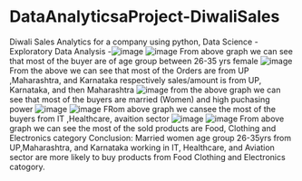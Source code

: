 # DataAnalyticsaProject-DiwaliSales
Diwali Sales Analytics for a company using python, Data Science
-Exploratory Data Analysis
-![image](https://user-images.githubusercontent.com/74466740/235346535-a587c650-6737-43f0-a9e8-2c92fc27b256.png)
![image](https://user-images.githubusercontent.com/74466740/235346552-6d74d0e4-96d1-4893-be54-8b1e3d34853c.png)
From above graph we can see that most of the buyer are of age group between 26-35 yrs female
![image](https://user-images.githubusercontent.com/74466740/235346567-e3d8b941-4a6f-4f08-98f5-df1136c16e50.png)
From the above we can see that most of the Orders are from UP ,Maharashtra, and Karnataka respectively sales/amount is from UP, Karnataka, and then Maharashtra
![image](https://user-images.githubusercontent.com/74466740/235346603-d3ec65d5-26cf-4589-b0b2-b4d48caf10c4.png)
from the above graph we can see that most of the buyers are married (Women) and high puchasing power
![image](https://user-images.githubusercontent.com/74466740/235346646-8133bd52-fe38-4478-ba21-b8c2f4313ff1.png)
![image](https://user-images.githubusercontent.com/74466740/235346649-5ed085cf-c443-419c-affc-0bb16dfe01e7.png)
FRom above graph we cansee the most of the buyers from IT ,Healthcare, avaition sector
![image](https://user-images.githubusercontent.com/74466740/235346662-f35fd0a4-74de-4faf-bca6-b6becca19264.png)
![image](https://user-images.githubusercontent.com/74466740/235346668-87845261-f322-4fa0-a64c-b7c307c67d1a.png)
From above graph we can see the most of the sold products are Food, Clothing and Electronics category
Conclusion:
Married women age group 26-35yrs from UP,Maharashtra, and Karnataka working in IT, Healthcare, and Aviation sector are more likely to buy products from Food Clothing and Electronics catogory.
